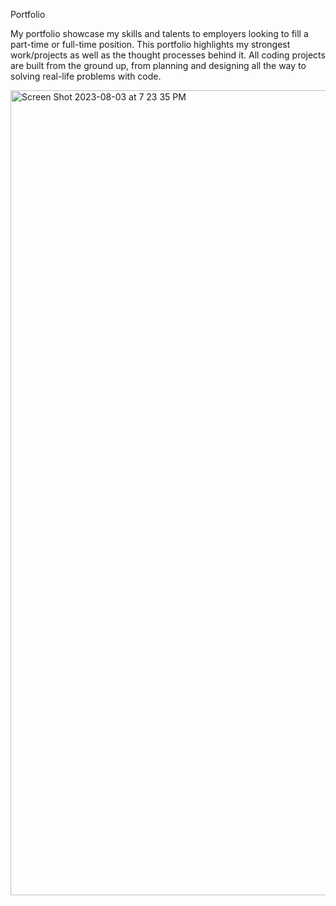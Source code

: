 Portfolio

My portfolio showcase my skills and talents to employers looking to fill a part-time or full-time position. 
This portfolio highlights my strongest work/projects as well as the thought processes behind it.
All coding projects are built from the ground up, from planning and designing all the way to solving real-life problems with code.


<img width="1288" alt="Screen Shot 2023-08-03 at 7 23 35 PM" src="https://github.com/rodking96/my-portfolio/assets/70154047/ba1e5b9d-201e-467b-a448-816e6c743bdc">
